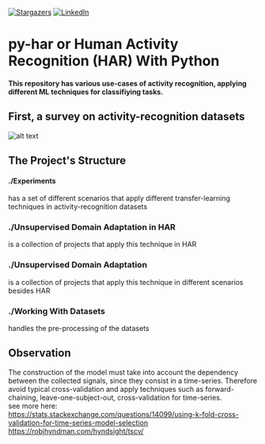 <!-- PROJECT SHIELDS -->
<!--
*** I'm using markdown "reference style" links for readability.
*** Reference links are enclosed in brackets [ ] instead of parentheses ( ).
*** See the bottom of this document for the declaration of the reference variables
*** for contributors-url, forks-url, etc. This is an optional, concise syntax you may use.
*** https://www.markdownguide.org/basic-syntax/#reference-style-links
-->

[![Stargazers][stars-shield]][stars-url]
[![LinkedIn][linkedin-shield]][linkedin-url]
 
# py-har or Human Activity Recognition (HAR) With Python
#### This repository has various use-cases of activity recognition, applying different ML techniques for classifiying tasks.

## First, a survey on activity-recognition datasets
![alt text](https://github.com/pbmiguel/py-har/blob/master/HAR%20Datasets.png)

## The Project's Structure

#### ./Experiments 
has a set of different scenarios that apply different transfer-learning techniques in activity-recognition datasets
### ./Unsupervised Domain Adaptation in HAR
is a collection of projects that apply this technique in HAR
### ./Unsupervised Domain Adaptation
is a collection of projects that apply this technique in different scenarios besides HAR
### ./Working With Datasets
handles the pre-processing of the datasets

## Observation

The construction of the model must take into account the dependency between the collected signals, since they consist in a time-series. 
Therefore avoid typical cross-validation and apply techniques such as forward-chaining, leave-one-subject-out, cross-validation for time-series.  
see more here:  
https://stats.stackexchange.com/questions/14099/using-k-fold-cross-validation-for-time-series-model-selection 
https://robjhyndman.com/hyndsight/tscv/  


<!-- MARKDOWN LINKS & IMAGES -->
<!-- https://www.markdownguide.org/basic-syntax/#reference-style-links -->
[stars-shield]: https://img.shields.io/github/stars/pbmiguel/py-har?style=flat-square
[stars-url]: https://github.com/pbmiguel/py-har/stargazers
[linkedin-shield]: https://img.shields.io/badge/-LinkedIn-black.svg?style=flat-square&logo=linkedin&colorB=555
[linkedin-url]: https://linkedin.com/in/paulo-miguel-barbosa/
